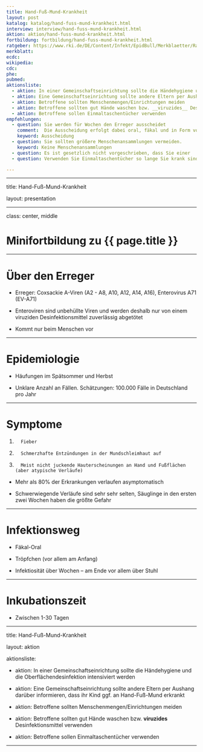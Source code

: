 ```yaml
---
title: Hand-Fuß-Mund-Krankheit
layout: post
katalog: katalog/hand-fuss-mund-krankheit.html
interview: interview/hand-fuss-mund-krankheit.html
aktion: aktion/hand-fuss-mund-krankheit.html
fortbildung: fortbildung/hand-fuss-mund-krankheit.html
ratgeber: https://www.rki.de/DE/Content/Infekt/EpidBull/Merkblaetter/Ratgeber_HFMK.html
merkblatt:
ecdc:
wikipedia:
cdc:
phe:
pubmed:
aktionsliste:
  - aktion: In einer Gemeinschaftseinrichtung sollte die Händehygiene und die Oberflächendesinfektion intensiviert werden
  - aktion: Eine Gemeinschaftseinrichtung sollte andere Eltern per Aushang darüber informieren, dass ihr Kind ggf. an Hand-Fuß-Mund erkrankt
  - aktion: Betroffene sollten Menschenmengen/Einrichtungen meiden
  - aktion: Betroffene sollten gut Hände waschen bzw. __viruzides__ Desinfektionsmittel verwenden
  - aktion: Betroffene sollen Einmaltaschentücher verwenden
empfehlungen:
  - question: Sie werden für Wochen den Erreger ausscheidet
    comment:  Die Ausscheidung erfolgt dabei oral, fäkal und in Form von Tröpfchen)
    keyword: Ausscheidung
  - question: Sie sollten größere Menschenansammlungen vermeiden.
    keyword: Keine Menschenansammlungen
  - question: Es ist gesetzlich nicht vorgeschrieben, dass Sie einer   Gemeinschaftseinrichtung fernbleiben, es kann aber eine Weiterverbreitung   verlangsamen.
  - question: Verwenden Sie Einmaltaschentücher so lange Sie krank sind.

---
```




---

title: Hand-Fuß-Mund-Krankheit

layout: presentation

---

class: center, middle

 

# Minifortbildung zu {{ page.title }}

 

---

# Über den Erreger

* Erreger: Coxsackie A-Viren (A2 - A8, A10, A12, A14, A16), Enterovirus A71 (EV-A71)

* Enteroviren sind unbehüllte Viren und werden deshalb nur von einem viruziden Desinfektionsmittel zuverlässig abgetötet

* Kommt nur beim Menschen vor

 

---

# Epidemiologie

* Häufungen im Spätsommer und Herbst

* Unklare Anzahl an Fällen. Schätzungen: 100.000 Fälle in Deutschland pro Jahr

 

---

# Symptome

1.       Fieber

2.       Schmerzhafte Entzündungen in der Mundschleimhaut auf

3.       Meist nicht juckende Hauterscheinungen an Hand und Fußflächen (aber atypische Verläufe)

* Mehr als 80% der Erkrankungen verlaufen asymptomatisch

* Schwerwiegende Verläufe sind sehr sehr selten, Säuglinge in den ersten zwei Wochen haben die größte Gefahr

 

---

# Infektionsweg

* Fäkal-Oral

* Tröpfchen (vor allem am Anfang)

* Infektiosität über Wochen – am Ende vor allem über Stuhl

 

---

# Inkubationszeit

* Zwischen 1-30 Tagen

 

 

---

title: Hand-Fuß-Mund-Krankheit

layout: aktion

aktionsliste:

  - aktion: In einer Gemeinschaftseinrichtung sollte die Händehygiene und die Oberflächendesinfektion intensiviert werden

  - aktion: Eine Gemeinschaftseinrichtung sollte andere Eltern per Aushang darüber informieren, dass ihr Kind ggf. an Hand-Fuß-Mund erkrankt

  - aktion: Betroffene sollten Menschenmengen/Einrichtungen meiden

  - aktion: Betroffene sollten gut Hände waschen bzw. __viruzides__ Desinfektionsmittel verwenden

  - aktion: Betroffene sollen Einmaltaschentücher verwenden

---


